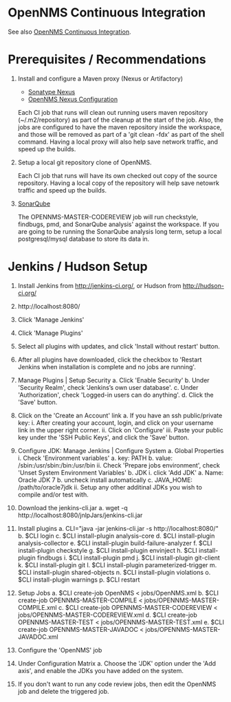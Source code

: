 OpenNMS Continuous Integration
==============================

See also [OpenNMS Continuous Integration](http://www.opennms.org/wiki/Continuous_integration).


Prerequisites / Recommendations
===============================
1. Install and configure a Maven proxy (Nexus or Artifactory)
   * [Sonatype Nexus](http://www.sonatype.org/nexus/go)
   * [OpenNMS Nexus Configuration](https://github.com/OpenNMS/opennms-nexus)

   Each CI job that runs will clean out running users maven repository
   (~/.m2/repository) as part of the cleanup at the start of the job. Also,
   the jobs are configured to have the maven repository inside the workspace,
   and those will be removed as part of a 'git clean -fdx' as part of the
   shell command. Having a local proxy will also help save network traffic,
   and speed up the builds.

2. Setup a local git repository clone of OpenNMS.

   Each CI job that runs will have its own checked out copy of the source repository. Having a local copy
   of the repository will help save netowrk traffic and speed up the builds.

3. [SonarQube ](http://www.sonarqube.org/)

   The OPENNMS-MASTER-CODEREVIEW job will run checkstyle, findbugs, pmd, and
   SonarQube analysis' against the workspace. If you are going to be running
   the SonarQube analysis long term, setup a local postgresql/mysql database
   to store its data in.

Jenkins / Hudson Setup
======================
1. Install Jenkins from http://jenkins-ci.org/, or Hudson from http://hudson-ci.org/
2. http://localhost:8080/
3. Click 'Manage Jenkins'
4. Click 'Manage Plugins'
5. Select all plugins with updates, and click 'Install without restart' button.
6. After all plugins have downloaded, click the checkbox to 'Restart Jenkins when installation is complete and no jobs are running'.
7. Manage Plugins | Setup Security
   a. Click 'Enable Security'
   b. Under 'Security Realm', check 'Jenkins’s own user database'.
   c. Under 'Authorization', check 'Logged-in users can do anything'.
   d. Click the 'Save' button.
8. Click on the 'Create an Account' link
   a. If you have an ssh public/private key:
      i. After creating your account, login, and click on your username link in the upper right corner.
      ii. Click on 'Configure'
      iii. Paste your public key under the 'SSH Public Keys', and click the 'Save' button.
9. Configure JDK:
   Manage Jenkins | Configure System
   a. Global Properties
      i. Check 'Environment variables'
         a. key: PATH
         b. value: /sbin:/usr/sbin:/bin:/usr/bin
      ii. Check 'Prepare jobs environment', check 'Unset System Environment Variables'
  b. JDK
      i. click 'Add JDK'
         a. Name: Oracle JDK 7
         b. uncheck install automatically
         c. JAVA_HOME: /path/to/oracle7jdk
      ii. Setup any other additinal JDKs you wish to compile and/or test with.
10. Download the jenkins-cli.jar
   a. wget -q http://localhost:8080/jnlpJars/jenkins-cli.jar

11. Install plugins
   a. CLI="java -jar jenkins-cli.jar -s http://localhost:8080/"
   b. $CLI login
   c. $CLI install-plugin analysis-core
   d. $CLI install-plugin analysis-collector
   e. $CLI install-plugin build-failure-analyzer
   f. $CLI install-plugin checkstyle
   g. $CLI install-plugin envinject
   h. $CLI install-plugin findbugs
   i. $CLI install-plugin pmd
   j. $CLI install-plugin git-client
   k. $CLI install-plugin git
   l. $CLI install-plugin parameterized-trigger
   m. $CLI install-plugin shared-objects
   n. $CLI install-plugin violations
   o. $CLI install-plugin warnings
   p. $CLI restart

11. Setup Jobs
   a. $CLI create-job OpenNMS < jobs/OpenNMS.xml
   b. $CLI create-job OPENNMS-MASTER-COMPILE < jobs/OPENNMS-MASTER-COMPILE.xml
   c. $CLI create-job OPENNMS-MASTER-CODEREVIEW < jobs/OPENNMS-MASTER-CODEREVIEW.xml
   d. $CLI create-job OPENNMS-MASTER-TEST < jobs/OPENNMS-MASTER-TEST.xml
   e. $CLI create-job OPENNMS-MASTER-JAVADOC < jobs/OPENNMS-MASTER-JAVADOC.xml

12. Configure the 'OpenNMS' job
   1. Under Configuration Matrix
      a. Choose the 'JDK' option under the 'Add axis', and enable the JDKs you have added on the system.

13. If you don't want to run any code review jobs, then edit the OpenNMS job and delete the triggered job.
